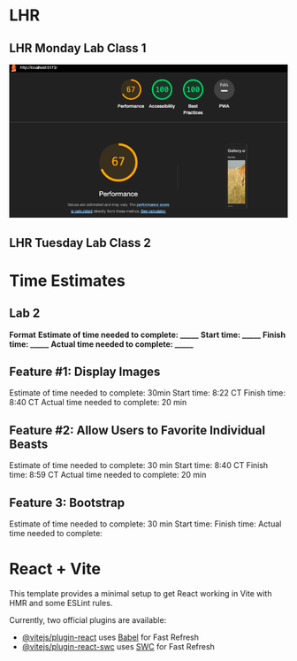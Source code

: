 # LHR
## LHR Monday Lab Class 1 

![LHR Mon](/assets/LHRMon.png)

## LHR Tuesday Lab Class 2

# Time Estimates
## Lab 2 
**Format**
**Estimate of time needed to complete: _____**
**Start time: _____**
**Finish time: _____**
**Actual time needed to complete: _____**

## Feature #1: Display Images
Estimate of time needed to complete: 30min
Start time: 8:22 CT
Finish time:  8:40 CT
Actual time needed to complete: 20 min

## Feature #2: Allow Users to Favorite Individual Beasts
Estimate of time needed to complete: 30 min
Start time: 8:40 CT
Finish time: 8:59 CT
Actual time needed to complete: 20 min

## Feature 3: Bootstrap
Estimate of time needed to complete: 30 min
Start time:
Finish time: 
Actual time needed to complete: 

# React + Vite

This template provides a minimal setup to get React working in Vite with HMR and some ESLint rules.

Currently, two official plugins are available:

- [@vitejs/plugin-react](https://github.com/vitejs/vite-plugin-react/blob/main/packages/plugin-react/README.md) uses [Babel](https://babeljs.io/) for Fast Refresh
- [@vitejs/plugin-react-swc](https://github.com/vitejs/vite-plugin-react-swc) uses [SWC](https://swc.rs/) for Fast Refresh
